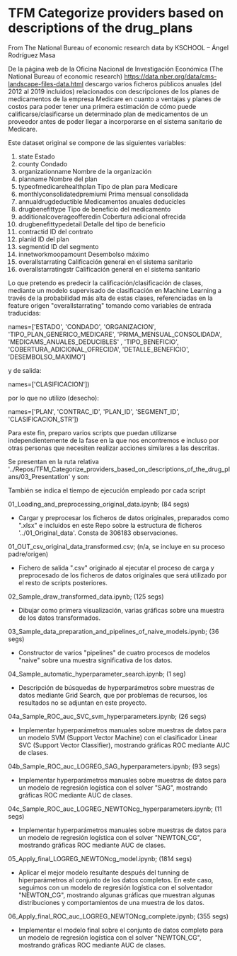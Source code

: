 # TFM Categorize providers based on descriptions of the drug_plans
From The National Bureau of economic research data by KSCHOOL – Ángel Rodríguez Masa

 De la página web de la Oficina Nacional de Investigación Económica (The National Bureau of economic research) https://data.nber.org/data/cms-landscape-files-data.html descargo varios ficheros públicos anuales (del 2012 al 2019 incluidos) relacionados con descripciones de los planes de medicamentos de la empresa Medicare en cuanto a ventajas y planes de costos para poder tener una primera estimación de cómo puede calificarse/clasificarse un determinado plan de medicamentos de un proveedor antes de poder llegar a incorporarse en el sistema sanitario de Medicare.
 
Este dataset original se compone de las siguientes variables:

01. state           				      Estado
02. county          				      Condado
03. organizationname 				      Nombre de la organización
04. planname        				      Nombre del plan 
05. typeofmedicarehealthplan		  Tipo de plan para Medicare
06. monthlyconsolidatedpremiumi		Prima mensual consolidada 
07. annualdrugdeductible			    Medicamentos anuales deducicles
08. drugbenefittype 		    	    Tipo de beneficio del medicamento
09. additionalcoverageofferedin		Cobertura adicional ofrecida
10. drugbenefittypedetail			    Detalle del tipo de beneficio
11. contractid      				      ID del contrato
12. planid          				      ID del plan
13. segmentid       				      ID del segmento
14. innetworkmoopamount				    Desembolso máximo
15. overallstarrating				      Calificación general en el sistema sanitario
16. overallstarratingstr 			    Calificación general en el sistema sanitario

Lo que pretendo es predecir la calificación/clasificación de clases, mediante un modelo supervisado de clasificación en Machine Learning a través de la probabilidad más alta de estas clases, referenciadas en la feature origen "overallstarrating" tomando como variables de entrada traducidas:

  names=['ESTADO', 'CONDADO', 'ORGANIZACION', 'TIPO_PLAN_GENERICO_MEDICARE', 'PRIMA_MENSUAL_CONSOLIDADA', 'MEDICAMS_ANUALES_DEDUCIBLES'
         , 'TIPO_BENEFICIO', 'COBERTURA_ADICIONAL_OFRECIDA', 'DETALLE_BENEFICIO', 'DESEMBOLSO_MAXIMO']

y de salida:

  names=['CLASIFICACION'])

por lo que no utilizo (desecho):

  names=['PLAN', 'CONTRAC_ID', 'PLAN_ID', 'SEGMENT_ID', 'CLASIFICACION_STR'])

Para este fin, preparo varios scripts que puedan utilizarse independientemente de la fase en la que nos encontremos e incluso por otras personas que necesiten realizar acciones similares a las descritas.

Se presentan en la ruta relativa '../Repos/TFM_Categorize_providers_based_on_descriptions_of_the_drug_plans/03_Presentation' y son:

También se indica el tiempo de ejecución empleado por cada script
   
01_Loading_and_preprocessing_original_data.ipynb; (84 segs)              
- Cargar y preprocesar los ficheros de datos originales, preparados como ".xlsx" e incluidos en este Repo sobre la estructura de ficheros '../01_Original_data'. Consta de 306183 observaciones.

01_OUT_csv_original_data_transformed.csv; (n/a, se incluye en su proceso padre/origen)                      
- Fichero de salida ".csv" originado al ejecutar el proceso de carga y preprocesado de los ficheros de datos originales que será utilizado por el resto de scripts posteriores.

02_Sample_draw_transformed_data.ipynb; (125 segs)                         
- Dibujar como primera visualización, varias gráficas sobre una muestra de los datos transformados.  

03_Sample_data_preparation_and_pipelines_of_naive_models.ipynb; (36 segs)
- Constructor de varios "pipelines" de cuatro procesos de modelos "naive" sobre una muestra significativa de los datos.

04_Sample_automatic_hyperparameter_search.ipynb; (1 seg)
- Descripción de búsquedas de hyperparámetros sobre muestras de datos mediante Grid Search, que por problemas de recursos, los resultados no se adjuntan en este proyecto.

04a_Sample_ROC_auc_SVC_svm_hyperparameters.ipynb; (26 segs)
- Implementar hyperparámetros manuales sobre muestras de datos para un modelo SVM (Support Vector Machine) con el clasificador Linear SVC (Support Vector Classifier), mostrando gráficas ROC mediante AUC de clases.

04b_Sample_ROC_auc_LOGREG_SAG_hyperparameters.ipynb; (93 segs)
- Implementar hyperparámetros manuales sobre muestras de datos para un modelo de regresión logística con el solver "SAG", mostrando gráficas ROC mediante AUC de clases.

04c_Sample_ROC_auc_LOGREG_NEWTONcg_hyperparameters.ipynb; (11 segs)
- Implementar hyperparámetros manuales sobre muestras de datos para un modelo de regresión logística con el solver "NEWTON_CG", mostrando gráficas ROC mediante AUC de clases.

05_Apply_final_LOGREG_NEWTONcg_model.ipynb; (1814 segs)
- Aplicar el mejor modelo resultante después del tunning de hiperparámetros al conjunto de los datos completos. En este caso, seguimos con un modelo de regresión logística con el solventador "NEWTON_CG", mostrando algunas gráficas que muestran algunas distribuciones y comportamientos de una muestra de los datos.

06_Apply_final_ROC_auc_LOGREG_NEWTONcg_complete.ipynb; (355 segs)
- Implementar el modelo final sobre el conjunto de datos completo para un modelo de regresión logística con el solver "NEWTON_CG", mostrando gráficas ROC mediante AUC de clases.

   
